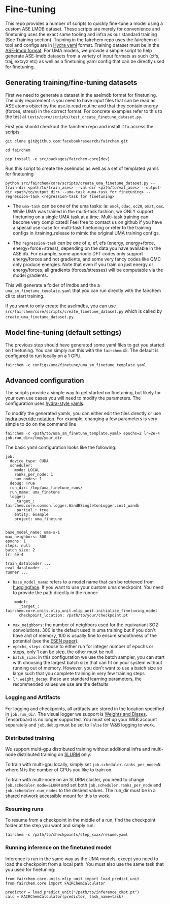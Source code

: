 # Fine-tuning

This repo provides a number of scripts to quickly fine-tune a model using a custom ASE LMDB dataset. These scripts are merely for convenience and finetuning uses the exact same tooling and infra as our standard training (See Training section). Training in the fairchem repo uses the fairchem cli tool and configs are in [Hydra yaml](https://hydra.cc/) format. Training dataset must be in the [ASE-lmdb format](https://wiki.fysik.dtu.dk/ase/ase/db/db.html#ase.db.core.connect). For UMA models, we provide a simple script to help generate ASE-lmdb datasets from a variety of input formats as such (cifs, traj, extxyz etc) as well as a finetuning yaml config that can be directly used for finetuning.

## Generating training/fine-tuning datasets
First we need to generate a dataset in the aselmdb format for finetuning. The only requirement is you need to have input files that can be read as ASE atoms object by the ase.io.read routine and that they contain energy (forces, stress) in the correct format. For concrete examples refer to this to the test at `tests/core/scripts/test_create_finetune_dataset.py`.

First you should checkout the fairchem repo and install it to access the scripts

```
git clone git@github.com:facebookresearch/fairchem.git

cd fairchem

pip install -e src/packages/fairchem-core[dev]
```

Run this script to create the aselmdbs as well as a set of templated yamls for finetuning
```
python src/fairchem/core/scripts/create_uma_finetune_dataset.py --train-dir <path/to/train_ases> --val-dir <path/to/val_ases> --output-dir <path/to/output_dir> --uma-task <uma-task for finetuning> --regression-task <regression-task for finetuning>
```

* The `uma-task` can be one of the uma tasks: ie: `omol`, `odac`, `oc20`, `omat`, `omc`. While UMA was trained in the multi-task fashion, we ONLY support finetuning on a single UMA task at a time. Multi-task training can become very complicated! Feel free to contact us on github if you have a special use-case for multi-task finetuning or refer to the training configs in /training_release to mimic the original UMA training configs.

* The `regression-task` can be one of e, ef, efs (energy, energy+force, energy+force+stress), depending on the data you have available in the ASE db. For example, some aperiodic DFT codes only support energy/forces and not gradients, and some very fancy codes like QMC only produce energies. Note that even if you train on just energy or energy/forces, all gradients (forces/stresses) will be computable via the model gradients.

This will generate a folder of lmdbs and the a `uma_sm_finetune_template.yaml` that you can run directly with the fairchem cli to start training.

If you want to only create the aselmdbs, you can use `src/fairchem/core/scripts/create_finetune_dataset.py` which is called by `create_uma_finetune_dataset.py`.

## Model fine-tuning (default settings)
The previous step should have generated some yaml files to get you started on finetuning. You can simply run this with the `fairchem` cli. The default is configured to run locally on a 1 GPU.

```
fairchem -c configs/uma/finetune/uma_sm_finetune_template.yaml
```

## Advanced configuration
The scripts provide a simple way to get started on finetuning, but likely for your own use cases you will need to modify the parameters. The configuration uses [hydra-style yamls](https://hydra.cc/).

To modify the generated yamls, you can either edit the files directly or use [hydra override notation](https://hydra.cc/docs/advanced/override_grammar/basic/). For example, changing a few parameters is very simple to do on the command line

```
fairchem -c <path/to/uma_sm_finetune_template.yaml> epochs=2 lr=2e-4 job.run_dir=/tmp/your_dir
```

The basic yaml configuration looks like the following:

```
job:
  device_type: CUDA
  scheduler:
    mode: LOCAL
    ranks_per_node: 1
    num_nodes: 1
  debug: True
  run_dir: /tmp/uma_finetune_runs/
  run_name: uma_finetune
  logger:
    _target_: fairchem.core.common.logger.WandBSingletonLogger.init_wandb
    _partial_: true
    entity: example
    project: uma_finetune


base_model_name: uma-s-1
max_neighbors: 300
epochs: 1
steps: null
batch_size: 2
lr: 4e-4

train_dataloader ...
eval_dataloader ...
runner ...
```

* `base_model_name`: refers to a model name that can be retrieved from [huggingface](https://huggingface.co/facebook/UMA). If you want to use your custom uma checkpoint. You need to provide the path directly in the runner:

```
    model:
      _target_: fairchem.core.units.mlip_unit.mlip_unit.initialize_finetuning_model
      checkpoint_location: /path/to/your/checkpoint.pt
```

* `max_neighbors`: the number of neighbors used for the equivariant SO2 convolutions. 300 is the default used in uma training but if you don't have alot of memory, 100 is usually fine to ensure smoothness of the potential (see the [ESEN paper](https://arxiv.org/abs/2502.12147)).
* `epochs`, `steps`: choose to either run for integer number of epochs or steps, only 1 can be step, the other must be null
* `batch_size`: in this configuration we use the batch sampler, you can start with choosing the largest batch size that can fit on your system without running out of memory. However, you don't want to use a batch size so large such that you complete training in very few training steps
* `lr`, `weight_decay`: these are standard learning parameters, the recommended values we use are the defaults

### Logging and Artifacts

For logging and checkpoints, all artifacts are stored in the location specified in `job.run_dir`. The visual logger we support is [Weights and Biases](https://wandb.ai/site/). Tensorboard is no longer supported. You must set up your W&B account separately and `job.debug` must be set to `False` for W&B logging to work.

### Distributed training

We support multi-gpu distributed training without additional infra and multi-node distributed training on [SLURM](https://slurm.schedmd.com/documentation.html) only.

To train with multi-gpu locally, simply set `job.scheduler.ranks_per_node=N` where N is the number of GPUs you like to train on.

To train with multi-node on an SLURM cluster, you need to change `job.scheduler.mode=SLURM` and set both `job.scheduler.ranks_per_node` and `job.scheduler.num_nodes` to the desired values. The run_dir must be in a shared network accessible mount for this to work.

### Resuming runs

To resume from a checkpoint in the middle of a run, find the checkpoint folder at the step you want and simply run:

```
fairchem -c /path/to/checkpoints/step_xxxx/resume.yaml
```

### Running inference on the finetuned model

Inference is run in the same way as the UMA models, except you need to load the checkpoint from a local path. You must also use the same task that you used for finetuning:

```
from fairchem.core.units.mlip_unit import load_predict_unit
from fairchem.core import FAIRChemCalculator

predictor = load_predict_unit("/path/to/inference_ckpt.pt")
calc = FAIRChemCalculator(predictor, task_name=task)
```

